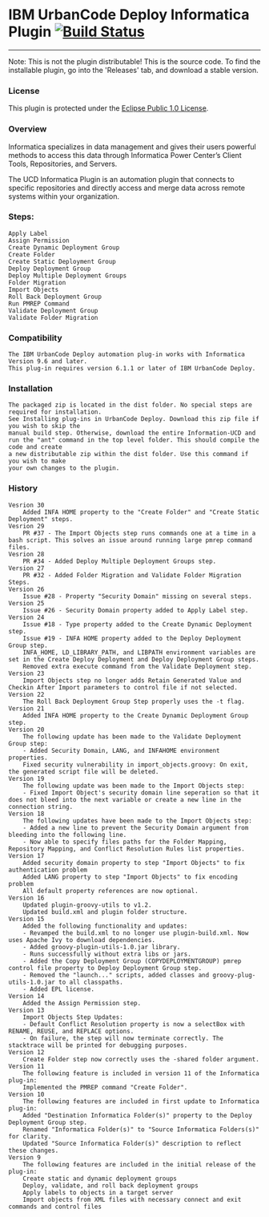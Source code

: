 # IBM UrbanCode Deploy Informatica Plugin [![Build Status](https://travis-ci.org/IBM-UrbanCode/Informatica-UCD.svg?branch=master)](https://travis-ci.org/IBM-UrbanCode/Informatica-UCD)

---

Note: This is not the plugin distributable! This is the source code. To find the installable plugin, go into the 'Releases' tab, and download a stable version.

### License

This plugin is protected under the [Eclipse Public 1.0 License](http://www.eclipse.org/legal/epl-v10.html).

### Overview

Informatica specializes in data management and gives their users powerful methods to access this data through Informatica Power Center’s Client Tools, Repositories, and Servers.

The UCD Informatica Plugin is an automation plugin that connects to specific repositories and directly access and merge data across remote systems within your organization.

### Steps:

    Apply Label
    Assign Permission
    Create Dynamic Deployment Group
    Create Folder
    Create Static Deployment Group
    Deploy Deployment Group
    Deploy Multiple Deployment Groups
    Folder Migration
    Import Objects
    Roll Back Deployment Group
    Run PMREP Command
    Validate Deployment Group
    Validate Folder Migration

### Compatibility

    The IBM UrbanCode Deploy automation plug-in works with Informatica Version 9.6 and later.
    This plug-in requires version 6.1.1 or later of IBM UrbanCode Deploy.

### Installation

    The packaged zip is located in the dist folder. No special steps are required for installation.
    See Installing plug-ins in UrbanCode Deploy. Download this zip file if you wish to skip the
    manual build step. Otherwise, download the entire Information-UCD and
    run the "ant" command in the top level folder. This should compile the code and create
    a new distributable zip within the dist folder. Use this command if you wish to make
    your own changes to the plugin.

### History

    Vesrion 30
        Added INFA HOME property to the "Create Folder" and "Create Static Deployment" steps.
    Vesrion 29
        PR #37 - The Import Objects step runs commands one at a time in a bash script. This solves an issue around running large pmrep command files.
    Vesrion 28
        PR #34 - Added Deploy Multiple Deployment Groups step.
    Version 27
        PR #32 - Added Folder Migration and Validate Folder Migration Steps.
    Version 26
        Issue #28 - Property "Security Domain" missing on several steps.
    Version 25
        Issue #26 - Security Domain property added to Apply Label step.
    Version 24
        Issue #18 - Type property added to the Create Dynamic Deployment step.
        Issue #19 - INFA HOME property added to the Deploy Deployment Group step.
        INFA_HOME, LD_LIBRARY_PATH, and LIBPATH environment variables are set in the Create Deploy Deployment and Deploy Deployment Group steps.
        Removed extra execute command from the Validate Deployment step.
    Version 23
        Import Objects step no longer adds Retain Generated Value and Checkin After Import parameters to control file if not selected.
    Version 22
        The Roll Back Deployment Group Step properly uses the -t flag.
    Version 21
        Added INFA HOME property to the Create Dynamic Deployment Group step.
    Version 20
        The following update has been made to the Validate Deployment Group step:
        - Added Security Domain, LANG, and INFAHOME environment properties.
        Fixed security vulnerability in import_objects.groovy: On exit, the generated script file will be deleted.
    Version 19
        The following update was been made to the Import Objects step:
        - Fixed Import Object's security domain line seperation so that it does not bleed into the next variable or create a new line in the connection string.
    Version 18
        The following updates have been made to the Import Objects step:
        - Added a new line to prevent the Security Domain argument from bleeding into the following line.
        - Now able to specify files paths for the Folder Mapping, Repository Mapping, and Conflict Resolution Rules list properties.
    Version 17
        Added security domain property to step "Import Objects" to fix authentication problem
        Added LANG property to step "Import Objects" to fix encoding problem
        All default property references are now optional.
    Version 16
        Updated plugin-groovy-utils to v1.2.
        Updated build.xml and plugin folder structure.
    Version 15
        Added the following functionality and updates:
        - Revamped the build.xml to no longer use plugin-build.xml. Now uses Apache Ivy to download dependencies.
        - Added groovy-plugin-utils-1.0.jar library.
        - Runs successfully without extra libs or jars.
        - Added the Copy Deployment Group (COPYDEPLOYMENTGROUP) pmrep control file property to Deploy Deployment Group step.
        - Removed the "launch..." scripts, added classes and groovy-plug-utils-1.0.jar to all classpaths.
        - Added EPL license.
    Version 14
        Added the Assign Permission step.
    Version 13
        Import Objects Step Updates:
        - Default Conflict Resolution property is now a selectBox with RENAME, REUSE, and REPLACE options.
        - On failure, the step will now terminate correctly. The stacktrace will be printed for debugging purposes.
    Version 12
        Create Folder step now correctly uses the -shared folder argument.
    Version 11
        The following feature is included in version 11 of the Informatica plug-in:
        Implemented the PMREP command "Create Folder".
    Version 10
        The following features are included in first update to Informatica plug-in:
        Added "Destination Informatica Folder(s)" property to the Deploy Deployment Group step.
        Renamed "Informatica Folder(s)" to "Source Informatica Folders(s)" for clarity.
        Updated "Source Informatica Folder(s)" description to reflect these changes.
    Version 9
        The following features are included in the initial release of the plug-in:
        Create static and dynamic deployment groups
        Deploy, validate, and roll back deployment groups
        Apply labels to objects in a target server
        Import objects from XML files with necessary connect and exit commands and control files
